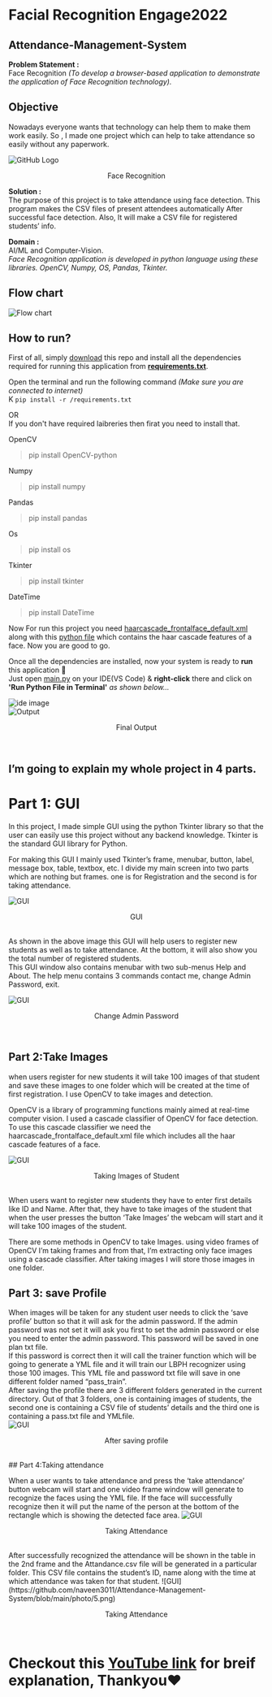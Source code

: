 
# Facial Recognition Engage2022
## Attendance-Management-System

**Problem Statement :** <br>
Face Recognition  *(To develop a browser-based application to demonstrate the application of Face Recognition technology).*

## Objective
Nowadays everyone wants that technology can help them to make them work easily. So , I made one  project which can help to take attendance so easily without any paperwork.



![GitHub Logo](https://github.com/naveen3011/Attendance-Management-System/blob/main/photo/face-REC..png)
<p align="center">
    Face Recognition
</p>


**Solution :** <br>
The purpose of this project is to take attendance using face detection. This program makes the CSV files of present attendees automatically After successful face detection. Also, It will make a CSV file for registered students’ info.

**Domain :** <br>
AI/ML and Computer-Vision.<br>
*Face Recognition application is developed in python language using these libraries. OpenCV, Numpy, OS, Pandas, Tkinter.*

## Flow chart 
![Flow chart](https://github.com/naveen3011/Attendance-Management-System/blob/main/photo/flowchat.png)<br>


## How to run?
First of all, simply [download](https://github.com/naveen3011/Attendance-Management-System) this repo and install all the dependencies required for running this application from **[requirements.txt](https://github.com/naveen3011/Attendance-Management-System/blob/main/requirements.txt)**.

Open the terminal and run the following command *(Make sure you are connected to internet)*<br>K
`pip install -r /requirements.txt`

OR<br>
If you don't have required laibreries then firat you need to install that.

OpenCV
>pip install OpenCV-python

Numpy
>pip install numpy

Pandas
>pip install pandas

Os 
>pip install os

Tkinter 
>pip install tkinter

DateTime
>pip install DateTime

Now For run this project you need [haarcascade_frontalface_default.xml](https://github.com/naveen3011/Attendance-Management-System/blob/main/haarcascade_frontalface_default.xml) along with this [python file](https://github.com/naveen3011/Attendance-Management-System/blob/main/main.py) which contains the haar cascade features of a face.
Now you are good to go. 


Once all the dependencies are installed, now your system is ready to **run** this application 🥳<br>
Just open [main.py](https://github.com/naveen3011/Attendance-Management-System/blob/main/main.py) on your IDE(VS Code) & **right-click** there and click on **'Run Python File in Terminal'** *as shown below...*


![ide image](https://github.com/naveen3011/Attendance-Management-System/blob/main/photo/1.png)<br>
![Output](https://github.com/naveen3011/Attendance-Management-System/blob/main/photo/2.png)
<p align="center">
    Final Output
</p>
<br>


## I’m going to explain my whole project in 4 parts.

# Part 1: GUI
In this project, I made  simple GUI using the python Tkinter library so that the user can easily use this project without any backend knowledge. Tkinter is the standard GUI library for Python.

For making this GUI I mainly used Tkinter’s frame, menubar, button, label, message box, table, textbox, etc. I divide my main screen into two parts which are nothing but frames. one is for Registration and the second is for taking attendance.

![GUI](https://github.com/naveen3011/Attendance-Management-System/blob/main/photo/2.png)
<p align="center">
    GUI
</p>
<br>
As shown in the above image this GUI will help users to register new students as well as to take attendance. At the bottom, it will also show you the total number of registered students.
<br>
This GUI window also contains menubar with two sub-menus Help and About. The help menu contains 3 commands contact me, change Admin Password, exit.<br>

![GUI](https://github.com/naveen3011/Attendance-Management-System/blob/main/photo/3.png)
<p align="center">
    Change Admin Password
</p>
<br>


## Part 2:Take Images

when users register for new students it will take 100 images of that student and save these images to one folder which will be created at the time of first registration. I use OpenCV to take images and detection.

OpenCV is a library of programming functions mainly aimed at real-time computer vision. I used a cascade classifier of OpenCV for face detection. To use this cascade classifier we need the haarcascade_frontalface_default.xml file which includes all the haar cascade features of a face.

![GUI](https://github.com/naveen3011/Attendance-Management-System/blob/main/photo/4.png)
<p align="center">
    Taking Images of Student
</p>
<br>
When users want to register new students they have to enter first details like ID and Name. After that, they have to take images of the student that when the user presses the button ‘Take Images’ the webcam will start and it will take 100 images of the student.<br>

There are some methods in OpenCV to take Images. using video frames of OpenCV I’m taking frames and from that, I’m extracting only face images using a cascade classifier. After taking images I will store those images in one folder.

## Part 3: save Profile
When images will be taken for any student user needs to click the ‘save profile’ button so that it will ask for the admin password. If the admin password was not set it will ask you first to set the admin password or else you need to enter the admin password. This password will be saved in one plan txt file.<br>
If this password is correct then it will call the trainer function which will be going to generate a YML file and it will train our LBPH recognizer using those 100 images. This YML file and password txt file will save in one different folder named “pass_train”.<br>
After saving the profile there are 3 different folders generated in the current directory. Out of that 3 folders, one is containing images of students, the second one is containing a CSV file of students’ details and the third one is containing a pass.txt file and YMLfile.<br>
![GUI](https://github.com/naveen3011/Attendance-Management-System/blob/main/photo/7.png)
<p align="center">
    After saving profile
</p>
<br>
## Part 4:Taking attendance

When a user wants to take attendance and press the ‘take attendance’ button webcam will start and one video frame window will generate to recognize the faces using the YML file. If the face will successfully recognize then it will put the name of the person at the bottom of the rectangle which is showing the detected face area.
![GUI](https://github.com/naveen3011/Attendance-Management-System/blob/main/photo/5.png)
<p align="center">
   Taking Attendance
</p><br>
After successfully recognized the attendance will be shown in the table in the 2nd frame and the Attandance.csv file will be generated in a particular folder. This CSV file contains the student’s ID, name along with the time at which attendance was taken for that student.
![GUI](https://github.com/naveen3011/Attendance-Management-System/blob/main/photo/5.png)
<p align="center">
   Taking Attendance
</p><br>


# Checkout this [YouTube link](https://youtu.be/mYZvIkMlNCA) for breif explanation, Thankyou❤
